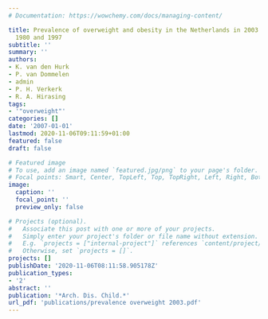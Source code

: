 ```yaml
---
# Documentation: https://wowchemy.com/docs/managing-content/

title: Prevalence of overweight and obesity in the Netherlands in 2003 compared to
  1980 and 1997
subtitle: ''
summary: ''
authors:
- K. van den Hurk
- P. van Dommelen
- admin
- P. H. Verkerk
- R. A. Hirasing
tags:
- '"overweight"'
categories: []
date: '2007-01-01'
lastmod: 2020-11-06T09:11:59+01:00
featured: false
draft: false

# Featured image
# To use, add an image named `featured.jpg/png` to your page's folder.
# Focal points: Smart, Center, TopLeft, Top, TopRight, Left, Right, BottomLeft, Bottom, BottomRight.
image:
  caption: ''
  focal_point: ''
  preview_only: false

# Projects (optional).
#   Associate this post with one or more of your projects.
#   Simply enter your project's folder or file name without extension.
#   E.g. `projects = ["internal-project"]` references `content/project/deep-learning/index.md`.
#   Otherwise, set `projects = []`.
projects: []
publishDate: '2020-11-06T08:11:58.905178Z'
publication_types:
- '2'
abstract: ''
publication: '*Arch. Dis. Child.*'
url_pdf: 'publications/prevalence overweight 2003.pdf'
---
```

